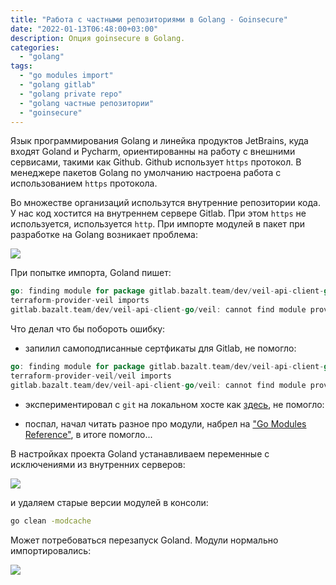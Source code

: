 ```yaml
---
title: "Работа с частными репозиториями в Golang - Goinsecure"
date: "2022-01-13T06:48:00+03:00"
description: Опция goinsecure в Golang.
categories:
  - "golang"
tags:
  - "go modules import"
  - "golang gitlab"
  - "golang private repo"
  - "golang частные репозитории"
  - "goinsecure"
---
```


Язык программирования Golang и линейка продуктов JetBrains, куда входят Goland и Pycharm, ориентированны на работу с внешними сервисами, такими как Github.
Github использует `https` протокол.  В менеджере пакетов Golang  по умолчанию настроена работа с использованием `https` протокола.

<!--more-->

Во множестве организаций использутся внутренние репозитории кода. У нас код хостится на внутреннем сервере Gitlab.
При этом `https` не используется, используется `http`. При импорте модулей в пакет при разработке на Golang возникает проблема:

![](/images/2022/01/golang_https1.png)

При попытке импорта, Goland пишет:

```go
go: finding module for package gitlab.bazalt.team/dev/veil-api-client-go/veil
terraform-provider-veil imports
gitlab.bazalt.team/dev/veil-api-client-go/veil: cannot find module providing package gitlab.bazalt.team/dev/veil-api-client-go/veil: unrecognized import path "gitlab.bazalt.team/dev/veil-api-client-go/veil": https fetch: Get "https://gitlab.bazalt.team/dev/veil-api-client-go/veil?go-get=1": dial tcp 192.168.14.215:443: connect: connection refused
```

Что делал что бы побороть ошибку:

- запилил самоподписанные сертфикаты для Gitlab, не помогло:

```go
go: finding module for package gitlab.bazalt.team/dev/veil-api-client-go/veil
terraform-provider-veil/veil imports
gitlab.bazalt.team/dev/veil-api-client-go/veil: cannot find module providing package gitlab.bazalt.team/dev/veil-api-client-go/veil: unrecognized import path "gitlab.bazalt.team/dev/veil-api-client-go/veil": https fetch: Get "https://gitlab.bazalt.team/dev/veil-api-client-go/veil?go-get=1": x509: certificate signed by unknown authority

```

- экспериментировал с `git` на локальном хосте как [здесь](https://stackoverflow.com/questions/29707689/how-to-use-go-with-a-private-gitlab-repo), не помогло:

- поспал, начал читать разное про модули, набрел на ["Go Modules Reference"](https://go.dev/ref/mod#environment-variables), в итоге помогло...

В настройках проекта Goland устанавливаем переменные с исключениями из внутренних серверов:

![](/images/2022/01/golang_settings.png)

и удаляем старые версии модулей в консоли:

```bash
go clean -modcache
```

Может потребоваться перезапуск Goland. Модули нормально импортировались:

![](/images/2022/01/golang_https2.png)
